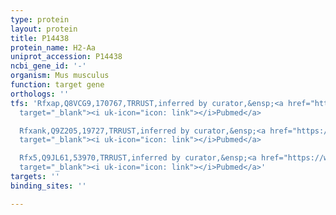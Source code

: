 ```yaml
---
type: protein
layout: protein
title: P14438
protein_name: H2-Aa
uniprot_accession: P14438
ncbi_gene_id: '-'
organism: Mus musculus
function: target gene
orthologs: ''
tfs: 'Rfxap,Q8VCG9,170767,TRRUST,inferred by curator,&ensp;<a href="https://www.ncbi.nlm.nih.gov/pubmed/?term=29087512%5Buid%5D+OR+11258423%5Buid%5D"
  target="_blank"><i uk-icon="icon: link"></i>Pubmed</a>

  Rfxank,Q9Z205,19727,TRRUST,inferred by curator,&ensp;<a href="https://www.ncbi.nlm.nih.gov/pubmed/?term=29087512%5Buid%5D+OR+11258423%5Buid%5D"
  target="_blank"><i uk-icon="icon: link"></i>Pubmed</a>

  Rfx5,Q9JL61,53970,TRRUST,inferred by curator,&ensp;<a href="https://www.ncbi.nlm.nih.gov/pubmed/?term=29087512%5Buid%5D+OR+11258423%5Buid%5D"
  target="_blank"><i uk-icon="icon: link"></i>Pubmed</a>'
targets: ''
binding_sites: ''

---
```

